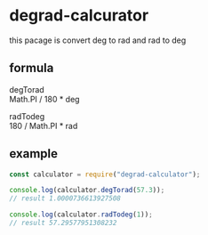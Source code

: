 # degrad-calcurator

this pacage is convert deg to rad and rad to deg

## formula

degTorad  
Math.PI / 180 \* deg

radTodeg  
180 / Math.PI \* rad

## example

```javascript
const calculator = require("degrad-calculator");

console.log(calculator.degTorad(57.3));
// result 1.0000736613927508

console.log(calculator.radTodeg(1));
// result 57.29577951308232
```

